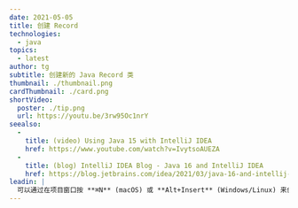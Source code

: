 ```yaml
---
date: 2021-05-05
title: 创建 Record
technologies:
  - java
topics:
  - latest
author: tg
subtitle: 创建新的 Java Record 类
thumbnail: ./thumbnail.png
cardThumbnail: ./card.png
shortVideo:
  poster: ./tip.png
  url: https://youtu.be/3rw95Oc1nrY
seealso:
  - 
    title: (video) Using Java 15 with IntelliJ IDEA
    href: https://www.youtube.com/watch?v=IvytsoAUEZA
  - 
    title: (blog) IntelliJ IDEA Blog - Java 16 and IntelliJ IDEA
    href: https://blog.jetbrains.com/idea/2021/03/java-16-and-intellij-idea/
leadin: |
  可以通过在项目窗口按 **⌘N** (macOS) 或 **Alt+Insert** (Windows/Linux) 来创建新的Record类。 在"New Java Class"对话框中，键入 Record 的名称并选择 "Record" 类型。
---
```


